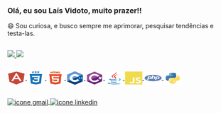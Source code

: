 ### Olá, eu sou Laís Vidoto, muito prazer!! 
😄 Sou curiosa, e busco sempre me aprimorar, pesquisar tendências e testa-las.

<!--
Here are some ideas to get you started:

- 🔭 I’m currently working on ...
- 🌱 I’m currently learning ...
- 👯 I’m looking to collaborate on ...
- 🤔 I’m looking for help with ...
- 💬 Ask me about ...
- 📫 How to reach me: ...
- 😄 Pronouns: ...
- ⚡ Fun fact: ...
-->
<!--
Icones das Tecnologias-> https://devicon.dev/
https://github.com/devicons/devicon/tree/master/icons

Icones das Redes Sociais -> https://dev.to/envoy_/150-badges-for-github-pnk
https://github.com/Envoy-VC
shields.io

Tema Customizado para Github-> https://github.com/anuraghazra/github-readme-stats
-->

##

<!-- graficos gerados oriundas dos dados de postagens no github -->
<div> 
  <a href="https://github.com/laisvidoto1994">
  <img height="180em" src="https://github-readme-stats.vercel.app/api?username=laisvidoto1994&show_icons=true&theme=dracula"/>
  <img height="180em" src="https://github-readme-stats.vercel.app/api/top-langs?username=laisvidoto1994&layout=compact&langs_count=16&theme=dracula"/>
</div>
  
##
 
<!-- icones de lingugens e Frameworks -->
<div style="display: inline_block"> 
  <!-- front-end -->
  <img align="center" alt="icone angularjs" height="30" width="40" src="https://raw.githubusercontent.com/devicons/devicon/master/icons/angularjs/angularjs-plain.svg"> 
  <img align="center" alt="icone css" height="30" width="40" src="https://raw.githubusercontent.com/devicons/devicon/master/icons/css3/css3-plain-wordmark.svg">
  <img align="center" alt="icone html" height="30" width="40" src="https://raw.githubusercontent.com/devicons/devicon/master/icons/html5/html5-plain-wordmark.svg">
   <!-- back-end --> 
  <img align="center" alt="icone c++" height="30" width="40" src="https://raw.githubusercontent.com/devicons/devicon/master/icons/cplusplus/cplusplus-original.svg"> 
  <img align="center" alt="icone c#" height="30" width="40" src="https://raw.githubusercontent.com/devicons/devicon/master/icons/csharp/csharp-original.svg">   
  <img align="center" alt="icone java" height="30" width="40" src="https://raw.githubusercontent.com/devicons/devicon/master/icons/java/java-original.svg"> 
  <img align="center" alt="icone javascript" height="30" width="40" src="https://raw.githubusercontent.com/devicons/devicon/master/icons/javascript/javascript-plain.svg">
  <img align="center" alt="icone php" height="30" width="40" src="https://raw.githubusercontent.com/devicons/devicon/master/icons/php/php-plain.svg"> 
  <img align="center" alt="icone pyton" height="30" width="40" src="https://raw.githubusercontent.com/devicons/devicon/master/icons/python/python-original.svg"> 
</div>
  
##
  
<!-- botões do linkedin e gmail  -->
<div style="display: inline_block"> 
  <a href="mailto: lais.vidoto@gmail.com" target="_blank"><img align="center" alt="icone gmail" src="https://img.shields.io/badge/Gmail-D14836?style=for-the-badge&logo=gmail&logoColor=white"/>
  <a href="https://www.linkedin.com/in/laís-vidoto-a0131b138/" target="_blank"><img align="center" alt="icone linkedin" src="https://img.shields.io/badge/LinkedIn-0077B5?style=for-the-badge&logo=linkedin&logoColor=white"> 
</div>  
